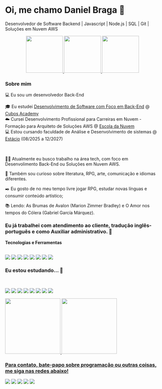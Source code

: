 # Oi, me chamo Daniel Braga 👋
Desenvolvedor de Software Backend | Javascript | Node.js | SQL | Git | Soluções em Nuvem AWS 
 

<p align="center">
  
  <a href="https://www.credly.com/badges/68bd7463-68b4-4eb8-ac83-0cddaea87ea5/public_url">
    <img src="https://images.credly.com/images/44e2c252-5d19-4574-9646-005f7225bf53/image.png" width="120" />
  </a>
  <a href="https://www.credly.com/badges/63ce59ee-f7a5-455c-90dd-2e31d76992cb/public_url">
    <img src="https://images.credly.com/images/00634f82-b07f-4bbd-a6bb-53de397fc3a6/image.png" width="120" />
  </a>
    <a href="https://www.credly.com/badges/96e7ecc1-3825-4d8f-8b72-41517dc71807/public_url">
    <img src="https://images.credly.com/images/0e284c3f-5164-4b21-8660-0d84737941bc/image.png" width="120" />
  </a>
</p>

### Sobre mim

💻 Eu sou um desenvolvedor  Back-End 

<!-- Isso é um comentário, não irá aparecer no seu perfil
(Abaixo você seleciona o curso que você está fazendo no momento) -->

  🎓 Eu estudei [Desenvolvimento de Software com Foco em Back-End](https://cubos.academy/cursos/desenvolvimento-de-software-v2)  @  [Cubos Academy](https://cubos.academy/) <br>
  ☁️  Cursei Desenvolvimento Profissional para Carreiras em Nuvem -Formação para Arquiteto de Soluções AWS @  [Escola da Nuvem](https://escoladanuvem.org)<br>
  💻  Estou cursando  faculdade de Análise e Desenvolvimento de sistemas  @  [Estácio](https://estacio.br)  (08/2025 a 12/2027)

<br><br>
👩‍💻 Atualmente eu busco trabalho na área tech, com foco em Desenvolimento Back-End ou Soluções em Nuvem AWS.

🔎 Também sou curioso sobre literatura, RPG, arte, comunicação e idiomas diferentes. 

✒️ Eu gosto de no meu tempo livre jogar RPG, estudar novas línguas e consumir conteúdo artístico;

📚 Lendo: As Brumas de Avalon (Marion Zimmer Bradley) e O Amor nos tempos do Cólera (Gabriel García Márquez).

### Eu já trabalhei com atendimento ao cliente, tradução inglês-português e como Auxiliar administrativo. 🔧

**Tecnologias e Ferramentas**
</div>
<div style="display: inline_block"><br>
 <img src="https://img.shields.io/badge/html5-%23E34F26.svg?style=for-the-badge&logo=html5&logoColor=white"></a>
  <img src="https://img.shields.io/badge/css3-%231572B6.svg?style=for-the-badge&logo=css3&logoColor=white"></a>
  <img src="https://img.shields.io/badge/javascript-%23323330.svg?style=for-the-badge&logo=javascript&logoColor=%23F7DF1E"></a>
  <img src="https://img.shields.io/badge/node.js-6DA55F?style=for-the-badge&logo=node.js&logoColor=white"></a>
  <img src="https://img.shields.io/badge/git-%23F05033.svg?style=for-the-badge&logo=git&logoColor=white"></a>
  <img src="https://img.shields.io/badge/github-%23121011.svg?style=for-the-badge&logo=github&logoColor=white"></a>
  <img src="https://img.shields.io/badge/VS%20Code-0078d7.svg?style=for-the-badge&logo=visual-studio-code&logoColor=white"></a>
 <img src="https://img.shields.io/badge/Amazon_Web_Services-FF9900?style=for-the-badge&logo=amazonwebservices&logoColor=white"></a>
</div>



### Eu estou estudando... 🧩

<div style="display: inline_block"><br>
 
  <img src="https://img.shields.io/badge/javascript-%23323330.svg?style=for-the-badge&logo=javascript&logoColor=%23F7DF1E"></a>
  <img src="https://img.shields.io/badge/node.js-6DA55F?style=for-the-badge&logo=node.js&logoColor=white"></a>
  <img src="https://img.shields.io/badge/git-%23F05033.svg?style=for-the-badge&logo=git&logoColor=white"></a>
  <img src="https://img.shields.io/badge/github-%23121011.svg?style=for-the-badge&logo=github&logoColor=white"></a>
  <img src="https://img.shields.io/badge/VS%20Code-0078d7.svg?style=for-the-badge&logo=visual-studio-code&logoColor=white"></a>
  <img src="https://img.shields.io/badge/C-00599C?style=for-the-badge&logo=c&logoColor=white"></a>
  <img src="https://img.shields.io/badge/Python-FFD43B?style=for-the-badge&logo=python&logoColor=blue"> </a>
  <img src="https://img.shields.io/badge/java-%23ED8B00.svg?style=for-the-badge&logo=openjdk&logoColor=white"> </a>
</div>

 <div>
   <a href="https://github.com/DanielBragaHK">
   <img height="180em" src="https://github-readme-stats.vercel.app/api?username=DanielBragaHK&show_icons=true&theme=tokyonight&include_all_commits=true&count_private=true"/>
   <img height="180em" src="https://github-readme-stats.vercel.app/api/top-langs/?username=DanielBragaHK&layout=compact&langs_count=6&theme=tokyonight"/>


 
 <br>
 
  ### Para contato, bate-papo sobre programação ou outras coisas, me siga nas redes abaixo!
 
<div> 
  <a href="https://www.youtube.com/@DanielBragaHK" target="_blank"><img src="https://img.shields.io/badge/YouTube-FF0000?style=for-the-badge&logo=youtube&logoColor=white" target="_blank"></a>
  <a href="https://instagram.com/DanielBragaHK" target="_blank"><img src="https://img.shields.io/badge/-Instagram-%23E4405F?style=for-the-badge&logo=instagram&logoColor=white" target="_blank"></a>
 <a href="https://discord.gg/CHhBgGu7" target="_blank"><img src="https://img.shields.io/badge/Discord-7289DA?style=for-the-badge&logo=discord&logoColor=white" target="_blank"></a> 
<a href = "mailto:danielbragalima.contato@gmail.com"><img src="https://img.shields.io/badge/-Gmail-%23333?style=for-the-badge&logo=gmail&logoColor=white" target="_blank"></a>
  <a href="https://www.linkedin.com/in/daniel-braga-lima/" target="_blank"><img src="https://img.shields.io/badge/-LinkedIn-%230077B5?style=for-the-badge&logo=linkedin&logoColor=white" target="_blank"></a> 
 
  
</div>
